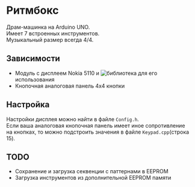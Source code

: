 # Ритмбокс
Драм-машинка на Arduino UNO.\
Имеет 7 встроенных инструментов.\
Музыкальный размер всегда 4/4.

## Зависимости
- Модуль с дисплеем Nokia 5110 и ![библиотека](https://github.com/adafruit/Adafruit-PCD8544-Nokia-5110-LCD-library?ysclid=lm85pjr797627414346) для его использования
- Кнопочная аналоговая панель 4x4 кнопки

## Настройка
Настройки дисплея можно найти в файле `Config.h`.\
Если ваша аналоговая кнопочная панель имеет иное сопротивление\
на кнопках, то можно подстроить значения в файле `Keypad.cpp`(строка 15).

## TODO
- Сохранение и загрузка секвенции с паттернами в EEPROM
- Загрузка инструментов из дополнительной EEPROM памяти
